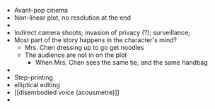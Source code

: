 - Avant-pop cinema
- Non-linear plot, no resolution at the end
-
- Indirect camera shoots; invasion of privacy (?); surveillance;
- Most part of the story happens in the character's mind?
	- Mrs. Chen dressing up to go get noodles
	- The audience are not in on the plot
		- When Mrs. Chen sees the same tie, and the same handbag
-
- Step-printing
- elliptical editing
- [[disembodied voice (acousmetre)]]
-